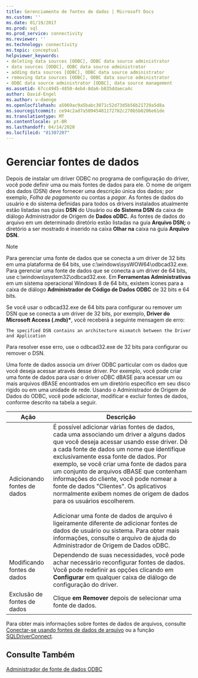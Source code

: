 ```yaml
---
title: Gerenciamento de fontes de dados | Microsoft Docs
ms.custom: ''
ms.date: 01/19/2017
ms.prod: sql
ms.prod_service: connectivity
ms.reviewer: ''
ms.technology: connectivity
ms.topic: conceptual
helpviewer_keywords:
- deleting data sources [ODBC], ODBC data source administrator
- data sources [ODBC], ODBC data source administrator
- adding data sources [ODBC], ODBC data source administrator
- removing data sources [ODBC], ODBC data source administrator
- ODBC data source administrator [ODBC], data source management
ms.assetid: 67cc4945-4850-4eb4-8da6-b835ddaeca4c
author: David-Engel
ms.author: v-daenge
ms.openlocfilehash: a5069ac9a5babc3071c52d73d5b56b21729a5d8a
ms.sourcegitcommit: ce94c2ad7a50945481172782c270b5b0206e61de
ms.translationtype: MT
ms.contentlocale: pt-BR
ms.lasthandoff: 04/14/2020
ms.locfileid: "81307207"
---
```

# <a name="managing-data-sources"></a>Gerenciar fontes de dados
Depois de instalar um driver ODBC no programa de configuração do driver, você pode definir uma ou mais fontes de dados para ele. O nome de origem dos dados (DSN) deve fornecer uma descrição única dos dados; por exemplo, *Folha de pagamento* ou contas a *pagar.* As fontes de dados do usuário e do sistema definidas para todos os drivers instalados atualmente estão listadas nas guias **DSN** do Usuário ou **do Sistema DSN** da caixa de diálogo Administrador de Origem de **Dados oDBC.** As fontes de dados do arquivo em um determinado diretório estão listadas na guia **Arquivo DSN;** o diretório a ser mostrado é inserido na caixa **Olhar na** caixa na guia **Arquivo DSN.**  
  
> [!NOTE]  
>  Para gerenciar uma fonte de dados que se conecta a um driver de 32 bits em uma plataforma de 64 bits, use c:\windows\sysWOW64\odbcad32.exe. Para gerenciar uma fonte de dados que se conecta a um driver de 64 bits, use c:\windows\system32\odbcad32.exe. Em **Ferramentas Administrativas** em um sistema operacional Windows 8 de 64 bits, existem ícones para a caixa de diálogo **Administrador de Código de Dados ODBC** de 32 bits e 64 bits.  
  
 Se você usar o odbcad32.exe de 64 bits para configurar ou remover um DSN que se conecta a um driver de 32 bits, por exemplo, **Driver do Microsoft Access (.mdb)\***, você receberá a seguinte mensagem de erro:  
  
```  
The specified DSN contains an architecture mismatch between the Driver and Application  
```  
  
 Para resolver esse erro, use o odbcad32.exe de 32 bits para configurar ou remover o DSN.  
  
 Uma fonte de dados associa um driver ODBC particular com os dados que você deseja acessar através desse driver. Por exemplo, você pode criar uma fonte de dados para usar o driver oDBC dBASE para acessar um ou mais arquivos dBASE encontrados em um diretório específico em seu disco rígido ou em uma unidade de rede. Usando o Administrador de Origem de Dados do ODBC, você pode adicionar, modificar e excluir fontes de dados, conforme descrito na tabela a seguir.  
  
|Ação|Descrição|  
|------------|-----------------|  
|Adicionando fontes de dados|É possível adicionar várias fontes de dados, cada uma associando um driver a alguns dados que você deseja acessar usando esse driver. Dê a cada fonte de dados um nome que identifique exclusivamente essa fonte de dados. Por exemplo, se você criar uma fonte de dados para um conjunto de arquivos dBASE que contenham informações do cliente, você pode nomear a fonte de dados "Clientes". Os aplicativos normalmente exibem nomes de origem de dados para os usuários escolherem.<br /><br /> Adicionar uma fonte de dados de arquivo é ligeiramente diferente de adicionar fontes de dados de usuário ou sistema. Para obter mais informações, consulte o arquivo de ajuda do Administrador de Origem de Dados oDBC.|  
|Modificando fontes de dados|Dependendo de suas necessidades, você pode achar necessário reconfigurar fontes de dados. Você pode redefinir as opções clicando em **Configurar** em qualquer caixa de diálogo de configuração do driver.|  
|Exclusão de fontes de dados|Clique **em Remover** depois de selecionar uma fonte de dados.|  
  
 Para obter mais informações sobre fontes de dados de arquivos, consulte [Conectar-se usando fontes de dados de arquivo](../../odbc/reference/develop-app/connecting-using-file-data-sources.md) ou a função [SQLDriverConnect](../../odbc/reference/syntax/sqldriverconnect-function.md).  
  
## <a name="see-also"></a>Consulte Também  
 [Administrador de fonte de dados ODBC](../../odbc/admin/odbc-data-source-administrator.md)
